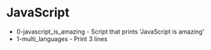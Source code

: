 # JavaScript
- 0-javascript_is_amazing - Script that prints 'JavaScript is amazing'
- 1-multi_languages - Print 3 lines
